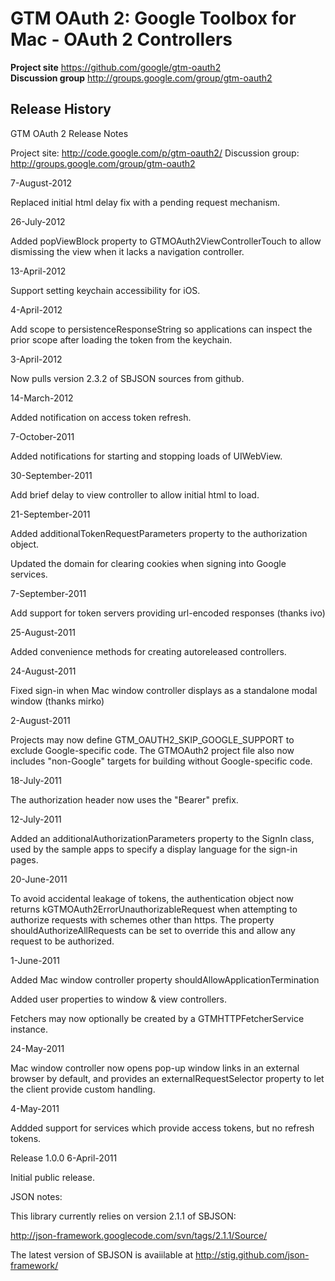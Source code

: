 # GTM OAuth 2: Google Toolbox for Mac - OAuth 2 Controllers #

**Project site** <https://github.com/google/gtm-oauth2><br>
**Discussion group** <http://groups.google.com/group/gtm-oauth2>


## Release History ##

GTM OAuth 2 Release Notes

Project site:     http://code.google.com/p/gtm-oauth2/
Discussion group: http://groups.google.com/group/gtm-oauth2

7-August-2012

Replaced initial html delay fix with a pending request mechanism.

26-July-2012

Added popViewBlock property to GTMOAuth2ViewControllerTouch to allow
dismissing the view when it lacks a navigation controller.


13-April-2012

Support setting keychain accessibility for iOS.


4-April-2012

Add scope to persistenceResponseString so applications can inspect
the prior scope after loading the token from the keychain.


3-April-2012

Now pulls version 2.3.2 of SBJSON sources from github.


14-March-2012

Added notification on access token refresh.


7-October-2011

Added notifications for starting and stopping loads of UIWebView.


30-September-2011

Add brief delay to view controller to allow initial html to load.


21-September-2011

Added additionalTokenRequestParameters property to the authorization object.

Updated the domain for clearing cookies when signing into Google services.


7-September-2011

Add support for token servers providing url-encoded responses (thanks ivo)


25-August-2011

Added convenience methods for creating autoreleased controllers.


24-August-2011

Fixed sign-in when Mac window controller displays as a standalone
modal window (thanks mirko)


2-August-2011

Projects may now define GTM_OAUTH2_SKIP_GOOGLE_SUPPORT to exclude
Google-specific code. The GTMOAuth2 project file also now includes
"non-Google" targets for building without Google-specific code.


18-July-2011

The authorization header now uses the "Bearer" prefix.


12-July-2011

Added an additionalAuthorizationParameters property to the SignIn class, used
by the sample apps to specify a display language for the sign-in pages.


20-June-2011

To avoid accidental leakage of tokens, the authentication object now
returns kGTMOAuth2ErrorUnauthorizableRequest when attempting to authorize
requests with schemes other than https. The property
shouldAuthorizeAllRequests can be set to override this and allow any
request to be authorized.


1-June-2011

Added Mac window controller property shouldAllowApplicationTermination

Added user properties to window & view controllers.

Fetchers may now optionally be created by a GTMHTTPFetcherService instance.


24-May-2011

Mac window controller now opens pop-up window links in an external browser
by default, and provides an externalRequestSelector property to let
the client provide custom handling.


4-May-2011

Addded support for services which provide access tokens, but no
refresh tokens.


Release 1.0.0
6-April-2011

Initial public release.


JSON notes:

This library currently relies on version 2.1.1 of SBJSON:

http://json-framework.googlecode.com/svn/tags/2.1.1/Source/

The latest version of SBJSON is avaiilable at http://stig.github.com/json-framework/


